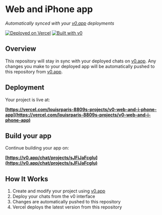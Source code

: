 # Web and iPhone app

*Automatically synced with your [v0.app](https://v0.app) deployments*

[![Deployed on Vercel](https://img.shields.io/badge/Deployed%20on-Vercel-black?style=for-the-badge&logo=vercel)](https://vercel.com/louisrparis-8809s-projects/v0-web-and-i-phone-app)
[![Built with v0](https://img.shields.io/badge/Built%20with-v0.app-black?style=for-the-badge)](https://v0.app/chat/projects/sJFiJaFcgIu)

## Overview

This repository will stay in sync with your deployed chats on [v0.app](https://v0.app).
Any changes you make to your deployed app will be automatically pushed to this repository from [v0.app](https://v0.app).

## Deployment

Your project is live at:

**[https://vercel.com/louisrparis-8809s-projects/v0-web-and-i-phone-app](https://vercel.com/louisrparis-8809s-projects/v0-web-and-i-phone-app)**

## Build your app

Continue building your app on:

**[https://v0.app/chat/projects/sJFiJaFcgIu](https://v0.app/chat/projects/sJFiJaFcgIu)**

## How It Works

1. Create and modify your project using [v0.app](https://v0.app)
2. Deploy your chats from the v0 interface
3. Changes are automatically pushed to this repository
4. Vercel deploys the latest version from this repository